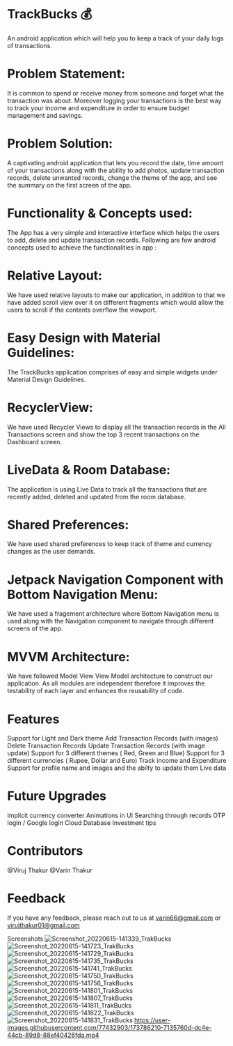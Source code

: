 # TrackBucks 💰
An android application which will help you to keep a track of your daily logs of transactions.

# Problem Statement:
It is common to spend or receive money from someone and forget what the transaction was about. Moreover logging your transactions is the best way to track your income and expenditure in order to ensure budget management and savings.

# Problem Solution:
A captivating android application that lets you record the date, time amount of your transactions along with the ability to add photos, update transaction records, delete unwanted records, change the theme of the app, and see the summary on the first screen of the app.

# Functionality & Concepts used:
The App has a very simple and interactive interface which helps the users to add, delete and update transaction records. Following are few android concepts used to achieve the functionalities in app :

# Relative Layout:
We have used relative layouts to make our application, in addition to that we have added scroll view over it on different fragments which would allow the users to scroll if the contents overflow the viewport.

# Easy Design with Material Guidelines:
The TrackBucks application comprises of easy and simple widgets under Material Design Guidelines.

# RecyclerView:
We have used Recycler Views to display all the transaction records in the All Transactions screen and show the top 3 recent transactions on the Dashboard screen.

# LiveData & Room Database:
The application is using Live Data to track all the transactions that are recently added, deleted and updated from the room database.

# Shared Preferences:
We have used shared preferences to keep track of theme and currency changes as the user demands.

# Jetpack Navigation Component with Bottom Navigation Menu:
We have used a fragement architecture where Bottom Navigation menu is used along with the Navigation component to navigate through different screens of the app.

# MVVM Architecture:
We have followed Model View View Model architecture to construct our application. As all modules are independent therefore it improves the testability of each layer and enhances the reusability of code.

# Features
Support for Light and Dark theme
Add Transaction Records (with images)
Delete Transaction Records
Update Transaction Records (with image update) 
Support for 3 different themes ( Red, Green and Blue)
Support for 3 different currencies ( Rupee, Dollar and Euro)
Track income and Expenditure
Support for profile name and images and the abilty to update them
Live data

# Future Upgrades
Implicit currency converter
Animations in UI
Searching through records
OTP login / Google login
Cloud Database 
Investment tips

# Contributors
@Viruj Thakur
@Varin Thakur

# Feedback
If you have any feedback, please reach out to us at varin66@gmail.com or virujthakur01@gmail.com

Screenshots
![Screenshot_20220615-141339_TrakBucks](https://user-images.githubusercontent.com/77432903/173785884-3b9bef7a-ae87-428c-8f86-374153c44b0f.png)
![Screenshot_20220615-141723_TrakBucks](https://user-images.githubusercontent.com/77432903/173785910-ded802df-5d3a-4930-b49a-ee24ddb4198e.png)
![Screenshot_20220615-141729_TrakBucks](https://user-images.githubusercontent.com/77432903/173785952-5ee241b9-7551-4ae5-b343-58d786741e09.png)
![Screenshot_20220615-141735_TrakBucks](https://user-images.githubusercontent.com/77432903/173785977-93a0b312-c012-4a65-9e53-ec846ca7b68a.png)
![Screenshot_20220615-141741_TrakBucks](https://user-images.githubusercontent.com/77432903/173785992-33b3538c-7114-407e-b331-82754f9e9de8.png)
![Screenshot_20220615-141750_TrakBucks](https://user-images.githubusercontent.com/77432903/173786001-0b7bf435-c82f-42dc-81a2-14a77cc8366b.png)
![Screenshot_20220615-141756_TrakBucks](https://user-images.githubusercontent.com/77432903/173786026-c66dce70-0487-420e-a77d-327ca1b5bb77.png)
![Screenshot_20220615-141801_TrakBucks](https://user-images.githubusercontent.com/77432903/173786029-b08beb21-3852-43c8-aa18-6bb61c66dcf6.png)
![Screenshot_20220615-141807_TrakBucks](https://user-images.githubusercontent.com/77432903/173786053-046b5ddd-f4c0-4920-b4ae-ac17c4ab7313.png)
![Screenshot_20220615-141811_TrakBucks](https://user-images.githubusercontent.com/77432903/173786119-a2932b07-4757-469a-ac91-ce00f6b924a8.png)
![Screenshot_20220615-141822_TrakBucks](https://user-images.githubusercontent.com/77432903/173786146-555dcf4f-649a-4a57-b436-41257c1d4ba8.png)
![Screenshot_20220615-141831_TrakBucks](https://user-images.githubusercontent.com/77432903/173786165-fff3dbfe-67bf-496d-8c07-a07ca009af8c.png)
https://user-images.githubusercontent.com/77432903/173786210-7135760d-dc4e-44cb-89d8-88ef40426fda.mp4


